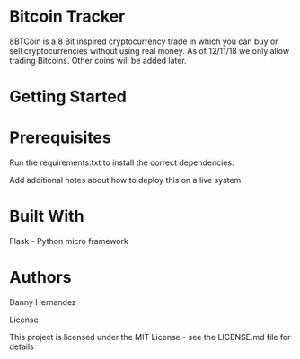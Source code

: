 # Bitcoin Tracker #

8BTCoin is a 8 Bit inspired cryptocurrency trade in which you can buy or sell cryptocurrencies without using real money. As of 12/11/18 we only allow trading Bitcoins. Other coins will be added later.

# Getting Started #

# Prerequisites #

Run the requirements.txt to install the correct dependencies.



Add additional notes about how to deploy this on a live system

# Built With #

Flask - Python micro framework

# Authors #

Danny Hernandez

License

This project is licensed under the MIT License - see the LICENSE.md file for details
